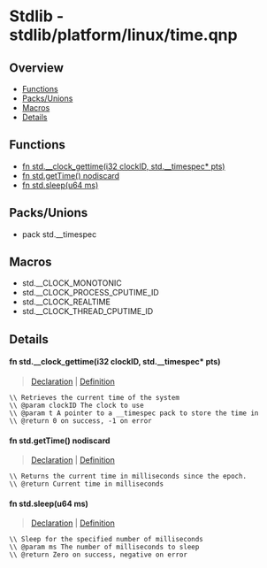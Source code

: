 
# Stdlib - stdlib/platform/linux/time.qnp

## Overview
 - [Functions](#functions)
 - [Packs/Unions](#packs-unions)
 - [Macros](#macros)
 - [Details](#details)


## Functions
 - [fn<i32> std.__clock_gettime(i32 clockID, std.__timespec* pts)](#ref_b2a541613ccc739589d4abf777dec202)
 - [fn<u64> std.getTime() nodiscard](#ref_a78766b95a50084ed85ef8e95706f809)
 - [fn<i32> std.sleep(u64 ms)](#ref_a24a6505449e20f9ee3e4c93c8cd73d5)

## Packs/Unions
 - pack std.__timespec

## Macros
 - std.__CLOCK_MONOTONIC
 - std.__CLOCK_PROCESS_CPUTIME_ID
 - std.__CLOCK_REALTIME
 - std.__CLOCK_THREAD_CPUTIME_ID

## Details
#### <a id="ref_b2a541613ccc739589d4abf777dec202"/>fn<i32> std.__clock_gettime(i32 clockID, std.__timespec* pts)
> [Declaration](/stdlib/platform/linux/time.qnp?plain=1#L21) | [Definition](/stdlib/platform/linux/time.qnp?plain=1#L27)
```qinp
\\ Retrieves the current time of the system
\\ @param clockID The clock to use
\\ @param t A pointer to a __timespec pack to store the time in
\\ @return 0 on success, -1 on error
```
#### <a id="ref_a78766b95a50084ed85ef8e95706f809"/>fn<u64> std.getTime() nodiscard
> [Declaration](/stdlib/time.qnp?plain=1#L7) | [Definition](/stdlib/platform/linux/time.qnp?plain=1#L30)
```qinp
\\ Returns the current time in milliseconds since the epoch.
\\ @return Current time in milliseconds
```
#### <a id="ref_a24a6505449e20f9ee3e4c93c8cd73d5"/>fn<i32> std.sleep(u64 ms)
> [Declaration](/stdlib/time.qnp?plain=1#L12) | [Definition](/stdlib/platform/linux/time.qnp?plain=1#L36)
```qinp
\\ Sleep for the specified number of milliseconds
\\ @param ms The number of milliseconds to sleep
\\ @return Zero on success, negative on error
```

